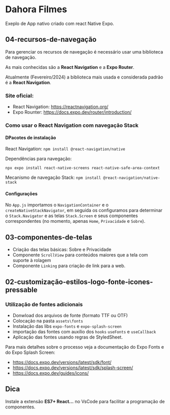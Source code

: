 # Dahora Filmes

Exeplo de App nativo criado com react Native Expo.

## 04-recursos-de-navegação

Para gerenciar os recursos de navegação é necessário usar uma biblioteca de navegação.

As mais conhecidas são a **React Navigation** e a **Expo Router**.

Atualmente (Fevereiro/2024) a biblioteca mais usada e considerada padrão é a **React Navigation**.

### Site oficial:

- React Navigation: https://reactnavigation.org/
- Expo Rounter: https://docs.expo.dev/router/introduction/

### Como usar o React Navigation com navegação Stack

#### DPacotes de instalação

React Navigation: `npm install @react-navigation/native`

Dependências para navegação:

`npx expo install react-native-screens react-native-safe-area-context`

Mecanismo de navegação Stack: `npm install @react-navigation/native-stack`

#### Configurações

No `App.js` importamos o `NavigationContainer` e o `createNativeStackNavigator`, em seguida os configuramos para determinar o `Stack.Navigator` e as telas `Stack.Screen` e seus componentes correspondentes (no momento, apenas `Home`, `Privacidade` e `Sobre`).

## 03-componentes-de-telas

- Criação das telas básicas: Sobre e Privacidade
- Componente `ScrollView` para conteúdos maiores que a tela com suporte à rolagem
- Componente `Linking` para criação de link para a web.

## 02-customização-estilos-logo-fonte-icones-pressable

### Utilização de fontes adicionais

- Donwload dos arquivos de fonte (formato TTF ou OTF)
- Colocação na pasta `assets\fonts`
- Instalação das libs `expo-fonts` e `expo-splash-screen`
- importação das fontes com auxílio dos `hooks` `useFonts` e `useCallback`
- Aplicação das fontes usando regras de StyledSheet.

Para mais detalhes sobre o processo veja a documentação do Expo Fonts e do Expo Splash Screen:

- https://docs.expo.dev/versions/latest/sdk/font/
- https://docs.expo.dev/versions/latest/sdk/splash-screen/
- https://docs.expo.dev/guides/icons/

## Dica

Instale a extensão **ES7+ React...** no VsCode para facilitar a programação de componentes.
